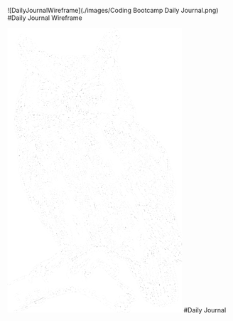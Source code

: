![DailyJournalWireframe](./images/Coding Bootcamp Daily Journal.png)
#Daily Journal Wireframe

![DailyJournalLogo](./images/owl-40028_640.png)
#Daily Journal